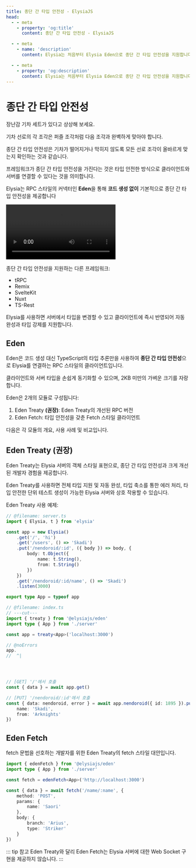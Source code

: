 ```yaml
---
title: 종단 간 타입 안전성 - ElysiaJS
head:
  - - meta
    - property: 'og:title'
      content: 종단 간 타입 안전성 - ElysiaJS

  - - meta
    - name: 'description'
      content: Elysia는 처음부터 Elysia Eden으로 종단 간 타입 안전성을 지원합니다. 종단 간 타입 안전성은 시스템의 모든 구성 요소가 타입 일관성을 확인하여, 데이터의 타입이 호환되는 경우에만 구성 요소 간에 데이터가 전달되는 시스템을 의미합니다.

  - - meta
    - property: 'og:description'
      content: Elysia는 처음부터 Elysia Eden으로 종단 간 타입 안전성을 지원합니다. 종단 간 타입 안전성은 시스템의 모든 구성 요소가 타입 일관성을 확인하여, 데이터의 타입이 호환되는 경우에만 구성 요소 간에 데이터가 전달되는 시스템을 의미합니다.
---
```


# 종단 간 타입 안전성
장난감 기차 세트가 있다고 상상해 보세요.

기차 선로의 각 조각은 퍼즐 조각처럼 다음 조각과 완벽하게 맞아야 합니다.

종단 간 타입 안전성은 기차가 떨어지거나 막히지 않도록 모든 선로 조각이 올바르게 맞는지 확인하는 것과 같습니다.

프레임워크가 종단 간 타입 안전성을 가진다는 것은 타입 안전한 방식으로 클라이언트와 서버를 연결할 수 있다는 것을 의미합니다.

Elysia는 RPC 스타일의 커넥터인 **Eden**을 통해 **코드 생성 없이** 기본적으로 종단 간 타입 안전성을 제공합니다

<video mute controls style="aspect-ratio: 16/9;">
  <source src="/eden/eden-treaty.mp4" type="video/mp4" />
  Something went wrong trying to load video
</video>

종단 간 타입 안전성을 지원하는 다른 프레임워크:
- tRPC
- Remix
- SvelteKit
- Nuxt
- TS-Rest

<!-- <iframe
    id="embedded-editor"
    src="https://codesandbox.io/p/sandbox/bun-elysia-rdxljp?embed=1&codemirror=1&hidenavigation=1&hidedevtools=1&file=eden.ts"
    allow="accelerometer"
    sandbox="allow-forms allow-modals allow-popups allow-presentation allow-same-origin allow-scripts"
    loading="lazy"
/>

::: tip
변수와 함수 위에 마우스를 올려 타입 정의를 확인하세요.
::: -->

Elysia를 사용하면 서버에서 타입을 변경할 수 있고 클라이언트에 즉시 반영되어 자동 완성과 타입 강제를 지원합니다.

## Eden
Eden은 코드 생성 대신 TypeScript의 타입 추론만을 사용하여 **종단 간 타입 안전성**으로 Elysia를 연결하는 RPC 스타일의 클라이언트입니다.

클라이언트와 서버 타입을 손쉽게 동기화할 수 있으며, 2KB 미만의 가벼운 크기를 자랑합니다.

Eden은 2개의 모듈로 구성됩니다:
1. Eden Treaty **(권장)**: Eden Treaty의 개선된 RPC 버전
2. Eden Fetch: 타입 안전성을 갖춘 Fetch 스타일 클라이언트

다음은 각 모듈의 개요, 사용 사례 및 비교입니다.

## Eden Treaty (권장)
Eden Treaty는 Elysia 서버의 객체 스타일 표현으로, 종단 간 타입 안전성과 크게 개선된 개발자 경험을 제공합니다.

Eden Treaty를 사용하면 전체 타입 지원 및 자동 완성, 타입 축소를 통한 에러 처리, 타입 안전한 단위 테스트 생성이 가능한 Elysia 서버와 상호 작용할 수 있습니다.

Eden Treaty 사용 예제:
```typescript twoslash
// @filename: server.ts
import { Elysia, t } from 'elysia'

const app = new Elysia()
    .get('/', 'hi')
    .get('/users', () => 'Skadi')
    .put('/nendoroid/:id', ({ body }) => body, {
        body: t.Object({
            name: t.String(),
            from: t.String()
        })
    })
    .get('/nendoroid/:id/name', () => 'Skadi')
    .listen(3000)

export type App = typeof app

// @filename: index.ts
// ---cut---
import { treaty } from '@elysiajs/eden'
import type { App } from './server'

const app = treaty<App>('localhost:3000')

// @noErrors
app.
//  ^|




// [GET] '/'에서 호출
const { data } = await app.get()

// [PUT] '/nendoroid/:id'에서 호출
const { data: nendoroid, error } = await app.nendoroid({ id: 1895 }).put({
    name: 'Skadi',
    from: 'Arknights'
})
```

## Eden Fetch
fetch 문법을 선호하는 개발자를 위한 Eden Treaty의 fetch 스타일 대안입니다.
```typescript
import { edenFetch } from '@elysiajs/eden'
import type { App } from './server'

const fetch = edenFetch<App>('http://localhost:3000')

const { data } = await fetch('/name/:name', {
    method: 'POST',
    params: {
        name: 'Saori'
    },
    body: {
        branch: 'Arius',
        type: 'Striker'
    }
})
```

::: tip 참고
Eden Treaty와 달리 Eden Fetch는 Elysia 서버에 대한 Web Socket 구현을 제공하지 않습니다.
:::

